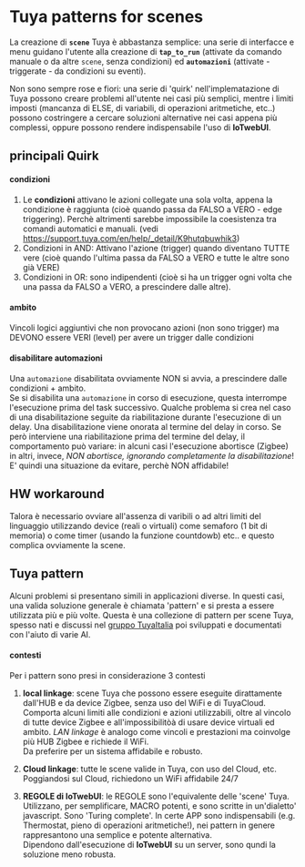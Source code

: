 # Tuya patterns for scenes

La creazione di **`scene`** Tuya è abbastanza semplice: una serie di interfacce e menu guidano l'utente alla creazione di **`tap_to_run`** (attivate da comando manuale o da altre `scene`, senza condizioni)   ed **`automazioni`** (attivate - triggerate - da condizioni su eventi). 

Non sono sempre rose e fiori: una serie di 'quirk' nell'implematazione di Tuya possono creare problemi all'utente nei casi più semplici, mentre i limiti imposti (mancanza di ELSE, di variabili, di operazioni aritmetiche, etc..) possono costringere a cercare soluzioni alternative nei casi appena più complessi, oppure possono rendere indispensabile l'uso di **IoTwebUI**.

## principali Quirk

#### condizioni
1) Le **condizioni** attivano le azioni collegate una sola volta, appena la condizione è raggiunta (cioè quando passa da FALSO a VERO - edge triggering). Perchè altrimenti sarebbe impossibile la coesistenza tra comandi automatici e manuali. (vedi https://support.tuya.com/en/help/_detail/K9hutqbuwhik3)
2) Condizioni in AND: Attivano l'azione (trigger) quando diventano TUTTE vere (cioè quando l'ultima passa da FALSO a VERO e tutte le altre sono già VERE)
3) Condizioni in OR: sono indipendenti (cioè si ha un trigger ogni volta che una passa da FALSO a VERO, a prescindere dalle altre). 

#### ambito
Vincoli logici aggiuntivi che non provocano azioni (non sono trigger) ma DEVONO essere VERI (level) per avere un trigger dalle condizioni

#### disabilitare automazioni
Una `automazione` disabilitata  ovviamente NON si avvia, a prescindere dalle condizioni + ambito.<br>
Se si disabilita una `automazione` in corso di esecuzione, questa interrompe l'esecuzione prima del task successivo.
Qualche problema si crea nel caso di una disabilitazione seguite da riabilitazione durante l'esecuzione di un delay. Una disabilitazione viene onorata al termine del delay in corso. Se però interviene una riabilitazione prima del termine del delay, il comportamento può variare: in alcuni casi l'esecuzione abortisce (Zigbee) in altri, invece, _NON abortisce, ignorando completamente la disabilitazione_! E' quindi una situazione da evitare, perchè NON affidabile!

## HW workaround
Talora è necessario ovviare all'assenza di varibili o ad altri limiti del linguaggio utilizzando device (reali o virtuali) come semaforo (1 bit di memoria) o come timer (usando la funzione countdowb) etc.. e questo complica ovviamente la scene.

## Tuya pattern
Alcuni problemi si presentano simili in applicazioni diverse. In questi casi, una valida soluzione generale è chiamata 'pattern' e si presta a essere utilizzata più e più volte.
Questa è una collezione di pattern per scene Tuya, spesso nati e discussi nel [gruppo TuyaItalia](https://www.facebook.com/groups/tuyaitalia?locale=it_IT) poi sviluppati e documentati con l'aiuto di varie AI.

#### contesti
Per i pattern sono presi in considerazione 3 contesti

1) **local linkage**: scene Tuya che possono essere eseguite dirattamente dall'HUB e da device Zigbee, senza uso del WiFi e di TuyaCloud. Comporta alcuni limiti alle condizioni e azioni utilizzabili, oltre al vincolo di tutte device Zigbee e all'impossibilitòà di usare device virtuali ed ambito. _LAN linkage_ è analogo come vincoli e prestazioni ma coinvolge più HUB Zigbee e richiede il WiFi.<br>
Da preferire per un sistema affidabile e robusto.

2) **Cloud linkage**: tutte le scene valide in Tuya, con uso del Cloud, etc. <br>
Poggiandosi sul Cloud, richiedono un WiFi affidabile 24/7

3) **REGOLE di IoTwebUI**: le REGOLE sono l'equivalente delle 'scene' Tuya. Utilizzano, per semplificare, MACRO potenti, e sono scritte in un'dialetto' javascript. Sono 'Turing complete'. In certe APP sono indispensabili (e.g. Thermostat, pieno di operazioni aritmetiche!), nei pattern in genere rappresantono una semplice e potente alternativa. <br>
Dipendono dall'esecuzione di **IoTwebUI** su un server, sono qundi la soluzione meno robusta. 
